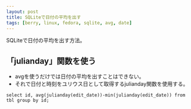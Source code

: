 ```yaml
---
layout: post
title: SQLiteで日付の平均を出す
tags: [berry, linux, fedora, sqlite, avg, date]
---
```


SQLiteで日付の平均を出す方法。

## 「julianday」関数を使う

- avgを使うだけでは日付の平均を出すことはできない。
- それで日付と時刻をユリウス日として取得するjulianday関数を使用する。

```
select id, avg(julianday(edit_date))-min(julianday(edit_date)) from tbl group by id;
```
